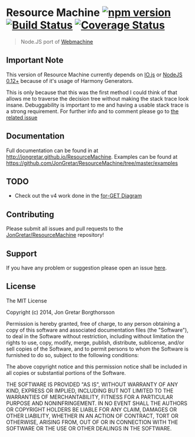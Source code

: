 # Resource Machine [![npm version](https://badge.fury.io/js/resource-machine.svg)](http://badge.fury.io/js/resource-machine) [![Build Status](https://secure.travis-ci.org/JonGretar/ResourceMachine.png?branch=master)](http://travis-ci.org/JonGretar/ResourceMachine) [![Coverage Status](https://coveralls.io/repos/JonGretar/ResourceMachine/badge.svg)](https://coveralls.io/r/JonGretar/ResourceMachine)

> Node.JS port of [Webmachine](https://github.com/basho/webmachine/)
>

## Important Note

This version of Resource Machine currently depends on [IO.js](https://iojs.org/) or [NodeJS 0.12+](http://blog.nodejs.org/2015/02/06/node-v0-12-0-stable/) because of it's usage of Harmony Generators.

This is only because that this was the first method I could think of that allows me to traverse the decision tree without making the stack trace look insane.
Debuggability is important to me and having a usable stack trace is a strong requirement.
For further info and to comment please go to [the related issue](https://github.com/JonGretar/ResourceMachine/issues/1)


## Documentation

Full documentation can be found in at http://jongretar.github.io/ResourceMachine.
Examples can be found at https://github.com/JonGretar/ResourceMachine/tree/master/examples

## TODO

 * Check out the v4 work done in the [for-GET Diagram](https://github.com/for-GET/http-decision-diagram)

## Contributing

Please submit all issues and pull requests to the [JonGretar/ResourceMachine](http://github.com/JonGretar/ResourceMachine) repository!

## Support

If you have any problem or suggestion please open an issue [here](https://github.com/JonGretar/ResourceMachine/issues).

## License

The MIT License

Copyright (c) 2014, Jon Gretar Borgthorsson

Permission is hereby granted, free of charge, to any person
obtaining a copy of this software and associated documentation
files (the "Software"), to deal in the Software without
restriction, including without limitation the rights to use,
copy, modify, merge, publish, distribute, sublicense, and/or sell
copies of the Software, and to permit persons to whom the
Software is furnished to do so, subject to the following
conditions:

The above copyright notice and this permission notice shall be
included in all copies or substantial portions of the Software.

THE SOFTWARE IS PROVIDED "AS IS", WITHOUT WARRANTY OF ANY KIND,
EXPRESS OR IMPLIED, INCLUDING BUT NOT LIMITED TO THE WARRANTIES
OF MERCHANTABILITY, FITNESS FOR A PARTICULAR PURPOSE AND
NONINFRINGEMENT. IN NO EVENT SHALL THE AUTHORS OR COPYRIGHT
HOLDERS BE LIABLE FOR ANY CLAIM, DAMAGES OR OTHER LIABILITY,
WHETHER IN AN ACTION OF CONTRACT, TORT OR OTHERWISE, ARISING
FROM, OUT OF OR IN CONNECTION WITH THE SOFTWARE OR THE USE OR
OTHER DEALINGS IN THE SOFTWARE.
